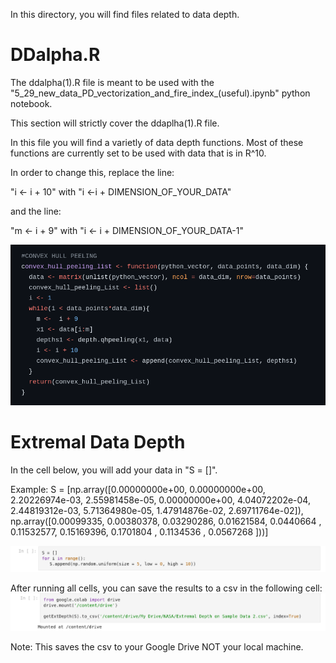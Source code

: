 In this directory, you will find files related to data depth.

# DDalpha.R

The ddalpha(1).R file is meant to be used with the "5_29_new_data_PD_vectorization_and_fire_index_(useful).ipynb" python notebook.

This section will strictly cover the ddaplha(1).R file.

In this file you will find a varietly of data depth functions. Most of these functions are currently set to be used with data that is in R^10.

In order to change this, replace the line:

"i <- i + 10" with "i <-i + DIMENSION_OF_YOUR_DATA"

and the line:


"m <- i + 9" with "i <- i + DIMENSION_OF_YOUR_DATA-1"

![Change ddalpha file](./ddalpha_1.png)


# Extremal Data Depth

In the cell below, you will add your data in "S = []".

Example: S = [np.array([0.00000000e+00, 0.00000000e+00, 2.20226974e-03, 2.55981458e-05,
       0.00000000e+00, 4.04072202e-04, 2.44819312e-03, 5.71364980e-05,
       1.47914876e-02, 2.69711764e-02]), np.array([0.00099335, 0.00380378, 0.03290286, 0.01621584, 0.0440664 ,
       0.11532577, 0.15169396, 0.1701804 , 0.1134536 , 0.0567268 ]))]

![Add data here](./extremal_data_depth_1.png)

After running all cells, you can save the results to a csv in the following cell:
![Save results to csv](./extremal_data_depth_2.png)

Note: This saves the csv to your Google Drive NOT your local machine.

